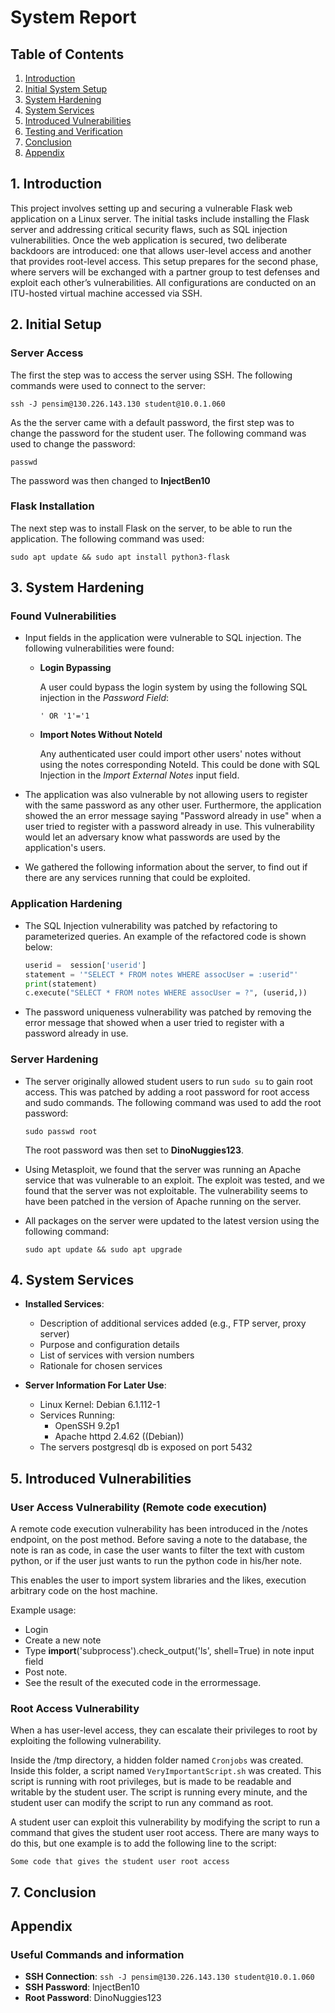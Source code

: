 # System Report

## Table of Contents

1. [Introduction](#1-introduction)
2. [Initial System Setup](#2-initial-setup)
3. [System Hardening](#3-system-hardening)
4. [System Services](#4-additional-services)
5. [Introduced Vulnerabilities](#5-introduced-vulnerabilities)
6. [Testing and Verification](#6-testing-and-verification)
7. [Conclusion](#7-conclusion)
8. [Appendix](#appendix)

## 1. Introduction

This project involves setting up and securing a vulnerable Flask web application on a Linux server. The initial tasks include installing the Flask server and addressing critical security flaws, such as SQL injection vulnerabilities. Once the web application is secured, two deliberate backdoors are introduced: one that allows user-level access and another that provides root-level access. This setup prepares for the second phase, where servers will be exchanged with a partner group to test defenses and exploit each other’s vulnerabilities. All configurations are conducted on an ITU-hosted virtual machine accessed via SSH.

## 2. Initial Setup

### Server Access

The first the step was to access the server using SSH. The following commands were used to connect to the server:

    ssh -J pensim@130.226.143.130 student@10.0.1.060

As the the server came with a default password, the first step was to change the password for the student user. The following command was used to change the password:

    passwd

The password was then changed to **InjectBen10**

### Flask Installation

The next step was to install Flask on the server, to be able to run the application. The following command was used:

    sudo apt update && sudo apt install python3-flask

## 3. System Hardening

### Found Vulnerabilities

* Input fields in the application were vulnerable to SQL injection. The following vulnerabilities were found:

  - **Login Bypassing**

    A user could bypass the login system by using the following SQL injection in the *Password Field*:

      `' OR '1'='1`

  - **Import Notes Without NoteId**

    Any authenticated user could import other users' notes without using the notes corresponding NoteId. This could be done with SQL Injection in the *Import External Notes* input field.

* The application was also vulnerable by not allowing users to register with the same password as any other user. Furthermore, the application showed the an error message saying "Password already in use" when a user tried to register with a password already in use. This vulnerability would let an adversary know what passwords are used by the application's users.

* We gathered the following information about the server, to find out if there are any services running that could be exploited.


### Application Hardening

* The SQL Injection vulnerability was patched by refactoring to parameterized queries. An example of the refactored code is shown below:

  ```python
  userid =  session['userid']
  statement = '"SELECT * FROM notes WHERE assocUser = :userid"'
  print(statement)
  c.execute("SELECT * FROM notes WHERE assocUser = ?", (userid,))
  ```

* The password uniqueness vulnerability was patched by removing the error message that showed when a user tried to register with a password already in use.


### Server Hardening

* The server originally allowed student users to run `sudo su` to gain root access. This was patched by adding a root password for root access and sudo commands. The following command was used to add the root password:

      sudo passwd root

  The root password was then set to **DinoNuggies123**.

* Using Metasploit, we found that the server was running an Apache service that was vulnerable to an exploit. The exploit was tested, and we found that the server was not exploitable. The vulnerability seems to have been patched in the version of Apache running on the server.

* All packages on the server were updated to the latest version using the following command:

      sudo apt update && sudo apt upgrade


## 4. System Services

- **Installed Services**:
  - Description of additional services added (e.g., FTP server, proxy server)
  - Purpose and configuration details
  - List of services with version numbers
  - Rationale for chosen services

- **Server Information For Later Use**:
    - Linux Kernel: Debian 6.1.112-1
    - Services Running:
      - OpenSSH 9.2p1
      - Apache httpd 2.4.62 ((Debian))
    - The servers postgresql db is exposed on port 5432

## 5. Introduced Vulnerabilities

### User Access Vulnerability (Remote code execution)

A remote code execution vulnerability has been introduced in the /notes endpoint, on the post method.
Before saving a note to the database, the note is ran as code, in case the user wants to filter the text with custom
python, or if the user just wants to run the python code in his/her note.

This enables the user to import system libraries and the likes, execution arbitrary code on the host machine.

Example usage:
 - Login
 - Create a new note
 - Type __import__('subprocess').check_output('ls', shell=True) in note input field
 - Post note.
 - See the result of the executed code in the errormessage.

### Root Access Vulnerability
  
When a has user-level access, they can escalate their privileges to root by exploiting the following vulnerability.

Inside the /tmp directory, a hidden folder named `Cronjobs` was created. Inside this folder, a script named `VeryImportantScript.sh` was created. This script is running with root privileges, but is made to be readable and writable by the student user. The script is running every minute, and the student user can modify the script to run any command as root. 

A student user can exploit this vulnerability by modifying the script to run a command that gives the student user root access. There are many ways to do this, but one example is to add the following line to the script:

```
Some code that gives the student user root access
```

## 7. Conclusion



## Appendix

### Useful Commands and information

* **SSH Connection**: `ssh -J pensim@130.226.143.130 student@10.0.1.060`
* **SSH Password**: InjectBen10
* **Root Password**: DinoNuggies123
  

